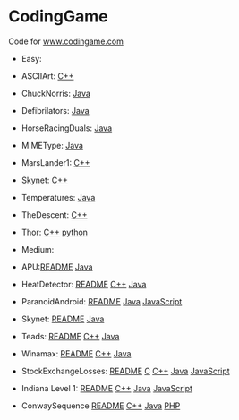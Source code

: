 # CodingGame
Code for www.codingame.com

* Easy: 

 * ASCIIArt: [C++](https://github.com/AndLydakis/CodingGame/blob/master/easy/ASCIIArt/ASCIIArt.cpp)
 * ChuckNorris: [Java](https://github.com/AndLydakis/CodingGame/blob/master/easy/ChuckNorris/ChuckNorris.java)
 * Defibrilators: [Java](https://github.com/AndLydakis/CodingGame/blob/master/easy/Defibrillators/Defibrillators.java)
 * HorseRacingDuals: [Java](https://github.com/AndLydakis/CodingGame/blob/master/easy/Defibrillators/Defibrillators.java)
 * MIMEType: [Java](https://github.com/AndLydakis/CodingGame/blob/master/easy/MIMEType/MIMEType.java)
 * MarsLander1: [C++](https://github.com/AndLydakis/CodingGame/blob/master/easy/MarsLander1/marsLander1.cpp)
 * Skynet: [C++](https://github.com/AndLydakis/CodingGame/blob/master/easy/Skynet/skynet.cpp)
 * Temperatures: [Java](https://github.com/AndLydakis/CodingGame/blob/master/easy/Temperatures/temperatures.java)
 * TheDescent: [C++](https://github.com/AndLydakis/CodingGame/blob/master/easy/TheDescent/theDescent.cpp)
 * Thor: [C++](https://github.com/AndLydakis/CodingGame/blob/master/easy/thor/thor.cpp) [python](https://github.com/AndLydakis/CodingGame/blob/master/easy/thor/thor.py)
 
  
* Medium:

 * APU:[README](https://github.com/AndLydakis/CodingGame/blob/master/medium/APU/APU.README) [Java](https://github.com/AndLydakis/CodingGame/blob/master/medium/APU/APU.java)
 * HeatDetector: [README](https://github.com/AndLydakis/CodingGame/blob/master/medium/HeatDetector/HeatDetector.README) [C++](https://github.com/AndLydakis/CodingGame/blob/master/medium/HeatDetector/HeatDetector.cpp) [Java](https://github.com/AndLydakis/CodingGame/blob/master/medium/HeatDetector/HeatDetector.java)
 * ParanoidAndroid: [README](https://github.com/AndLydakis/CodingGame/blob/master/medium/ParanoidAndroid/ParanoidAndroid.README) [Java](https://github.com/AndLydakis/CodingGame/blob/master/medium/ParanoidAndroid/ParanoidAndroid.java) [JavaScript](https://github.com/AndLydakis/CodingGame/blob/master/medium/ParanoidAndroid/ParanoidAndroid.js)
 * Skynet: [README](https://github.com/AndLydakis/CodingGame/blob/master/medium/Skynet/Skynet.README) [Java](https://github.com/AndLydakis/CodingGame/blob/master/medium/Skynet/Skynet.java)
 * Teads: [README](https://github.com/AndLydakis/CodingGame/blob/master/medium/Teads/Teads.README) [C++](https://github.com/AndLydakis/CodingGame/blob/master/medium/Teads/Teads.cpp) [Java](https://github.com/AndLydakis/CodingGame/blob/master/medium/Teads/Teads.java)
 * Winamax: [README](https://github.com/AndLydakis/CodingGame/blob/master/medium/Winamax/Winamax.README) [C++](https://github.com/AndLydakis/CodingGame/blob/master/medium/Winamax/Winamax.cpp) [Java](https://github.com/AndLydakis/CodingGame/blob/master/medium/Winamax/Winamax.java)
 * StockExchangeLosses: [README](https://github.com/AndLydakis/CodingGame/blob/master/medium/StockExchangeLosses/StockExchangeLosses.README) [C](https://github.com/AndLydakis/CodingGame/blob/master/medium/StockExchangeLosses/StockExchangeLosses.c) [C++](https://github.com/AndLydakis/CodingGame/blob/master/medium/StockExchangeLosses/StockExchangeLosses.cpp) [Java](https://github.com/AndLydakis/CodingGame/blob/master/medium/StockExchangeLosses/StockExchangeLosses.java) [JavaScript](https://github.com/AndLydakis/CodingGame/blob/master/medium/StockExchangeLosses/StockExchangeLosses.js)
 * Indiana Level 1: [README](https://github.com/AndLydakis/CodingGame/blob/master/medium/Indiana1/Indiana1.README) [C++](https://github.com/AndLydakis/CodingGame/blob/master/medium/Indiana1/Indiana1.cpp) [Java](https://github.com/AndLydakis/CodingGame/blob/master/medium/Indiana1/Indiana1.java) [JavaScript](https://github.com/AndLydakis/CodingGame/blob/master/medium/Indiana1/Indiana1.js)
 * ConwaySequence [README](https://github.com/AndLydakis/CodingGame/blob/master/medium/ConwaySequence/ConwaySequence.README) [C++](https://github.com/AndLydakis/CodingGame/blob/master/medium/ConwaySequence/ConwaySequence.cpp) [Java](https://github.com/AndLydakis/CodingGame/blob/master/medium/ConwaySequence/ConwaySequence.java) [PHP](https://github.com/AndLydakis/CodingGame/blob/master/medium/ConwaySequence/ConwaySequence.php)
